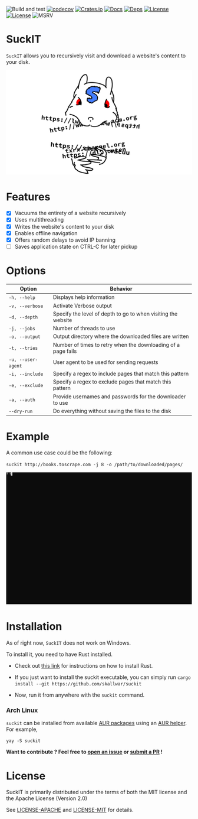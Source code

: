 ![Build and test](https://github.com/Skallwar/suckit/workflows/Build%20and%20test/badge.svg)
[![codecov](https://codecov.io/gh/Skallwar/suckit/branch/master/graph/badge.svg?token=ZLD369AY2G)](https://codecov.io/gh/Skallwar/suckit)
[![Crates.io](https://img.shields.io/crates/v/suckit.svg)](https://crates.io/crates/suckit)
[![Docs](https://docs.rs/suckit/badge.svg)](https://docs.rs/suckit)
[![Deps](https://deps.rs/repo/github/Skallwar/suckit/status.svg)](https://deps.rs/repo/github/Skallwar/suckit)
[![License](https://img.shields.io/badge/License-Apache%202.0-blue.svg)](https://opensource.org/licenses/Apache-2.0)
[![License](https://img.shields.io/badge/License-MIT-yellow.svg)](https://opensource.org/licenses/MIT)
![MSRV](https://img.shields.io/badge/MSRV-1.46.0-blue)

# SuckIT

`SuckIT` allows you to recursively visit and download a website's content to
your disk.

![SuckIT Logo](media/suckit_logo.png)

# Features

* [x] Vacuums the entirety of a website recursively
* [x] Uses multithreading
* [x] Writes the website's content to your disk
* [x] Enables offline navigation
* [x] Offers random delays to avoid IP banning
* [ ] Saves application state on CTRL-C for later pickup

# Options

|Option|Behavior|
|---|---|
|`-h, --help`|Displays help information|
|`-v, --verbose`|Activate Verbose output|
|`-d, --depth`|Specify the level of depth to go to when visiting the website|
|`-j, --jobs`|Number of threads to use|
|`-o, --output`|Output directory where the downloaded files are written|
|`-t, --tries`|Number of times to retry when the downloading of a page fails|
|`-u, --user-agent`|User agent to be used for sending requests|
|`-i, --include`|Specify a regex to include pages that match this pattern|
|`-e, --exclude`|Specify a regex to exclude pages that match this pattern|
|`-a, --auth`|Provide usernames and passwords for the downloader to use|
|`--dry-run`|Do everything without saving the files to the disk|

# Example

A common use case could be the following:

`suckit http://books.toscrape.com -j 8 -o /path/to/downloaded/pages/`

![asciicast](media/suckit-adjusted-120cols-40rows-100ms.svg)

# Installation

As of right now, `SuckIT` does not work on Windows.

To install it, you need to have Rust installed.

* Check out [this link](https://www.rust-lang.org/learn/get-started) for
instructions on how to install Rust.

* If you just want to install the suckit executable, you can simply run
`cargo install --git https://github.com/skallwar/suckit`

* Now, run it from anywhere with the `suckit` command.

### Arch Linux

`suckit` can be installed from available [AUR packages](https://aur.archlinux.org/packages/?O=0&SeB=b&K=suckit&outdated=&SB=n&SO=a&PP=50&do_Search=Go) using an [AUR helper](https://wiki.archlinux.org/index.php/AUR_helpers). For example,

```
yay -S suckit
```

__Want to contribute ? Feel free to
[open an issue](https://github.com/Skallwar/suckit/issues/new) or
[submit a PR](https://github.com/Skallwar/suckit/compare) !__

# License

SuckIT is primarily distributed under the terms of both the MIT license
and the Apache License (Version 2.0)

See [LICENSE-APACHE](LICENSE-APACHE) and [LICENSE-MIT](LICENSE-MIT) for details.
